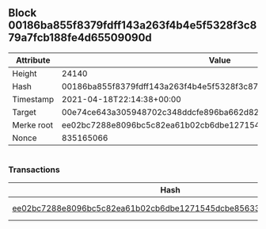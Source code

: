 ## Block 00186ba855f8379fdff143a263f4b4e5f5328f3c879a7fcb188fe4d65509090d

Attribute | Value
--- | ---
Height | 24140
Hash | 00186ba855f8379fdff143a263f4b4e5f5328f3c879a7fcb188fe4d65509090d
Timestamp | 2021-04-18T22:14:38+00:00
Target | 00e74ce643a305948702c348ddcfe896ba662d82c1a228faf4ad12250f07334e
Merke root | ee02bc7288e8096bc5c82ea61b02cb6dbe1271545dcbe85633e1d915ef933390
Nonce | 835165066

```

```

### Transactions

Hash | Amount
--- | ---
[ee02bc7288e8096bc5c82ea61b02cb6dbe1271545dcbe85633e1d915ef933390](ee02bc7288e8096bc5c82ea61b02cb6dbe1271545dcbe85633e1d915ef933390.md) | 10.00000000 SKEPTI 
